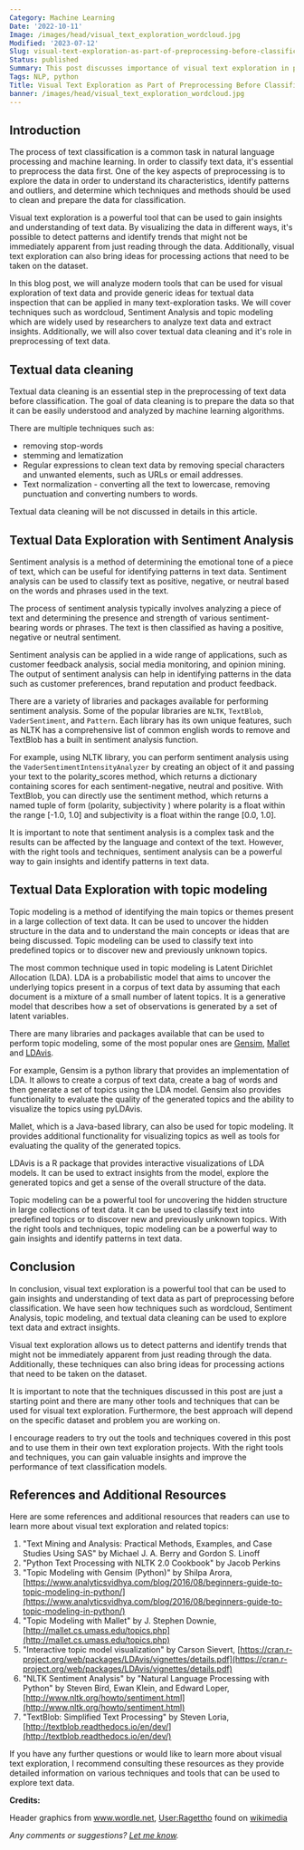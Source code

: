 ```yaml
---
Category: Machine Learning
Date: '2022-10-11'
Image: /images/head/visual_text_exploration_wordcloud.jpg
Modified: '2023-07-12'
Slug: visual-text-exploration-as-part-of-preprocessing-before-classification
Status: published
Summary: This post discusses importance of visual text exploration in preprocessing for classification, covers techniques (wordcloud, Sentiment Analysis, topic modeling, data cleaning) & how to use them with popular libraries. Encourages readers to try for own projects.
Tags: NLP, python
Title: Visual Text Exploration as Part of Preprocessing Before Classification
banner: /images/head/visual_text_exploration_wordcloud.jpg
---
```


## Introduction
The process of text classification is a common task in natural language processing and machine learning. In order to classify text data, it's essential to preprocess the data first. One of the key aspects of preprocessing is to explore the data in order to understand its characteristics, identify patterns and outliers, and determine which techniques and methods should be used to clean and prepare the data for classification.

Visual text exploration is a powerful tool that can be used to gain insights and understanding of text data. By visualizing the data in different ways, it's possible to detect patterns and identify trends that might not be immediately apparent from just reading through the data. Additionally, visual text exploration can also bring ideas for processing actions that need to be taken on the dataset.

In this blog post, we will analyze modern tools that can be used for visual exploration of text data and provide generic ideas for textual data inspection that can be applied in many text-exploration tasks. We will cover techniques such as wordcloud, Sentiment Analysis and topic modeling which are widely used by researchers to analyze text data and extract insights. Additionally, we will also cover textual data cleaning and it's role in preprocessing of text data.

## Textual data cleaning
Textual data cleaning is an essential step in the preprocessing of text data before classification. The goal of data cleaning is to prepare the data so that it can be easily understood and analyzed by machine learning algorithms.

There are multiple techniques such as:

- removing stop-words
- stemming and lematization
- Regular expressions to clean text data by removing special characters and unwanted elements, such as URLs or email addresses. 
- Text normalization - converting all the text to lowercase, removing punctuation and converting numbers to words.

Textual data cleaning will be not discussed in details in this article.

## Textual Data Exploration with Sentiment Analysis
Sentiment analysis is a method of determining the emotional tone of a piece of text, which can be useful for identifying patterns in text data. Sentiment analysis can be used to classify text as positive, negative, or neutral based on the words and phrases used in the text.

The process of sentiment analysis typically involves analyzing a piece of text and determining the presence and strength of various sentiment-bearing words or phrases. The text is then classified as having a positive, negative or neutral sentiment.

Sentiment analysis can be applied in a wide range of applications, such as customer feedback analysis, social media monitoring, and opinion mining. The output of sentiment analysis can help in identifying patterns in the data such as customer preferences, brand reputation and product feedback.

There are a variety of libraries and packages available for performing sentiment analysis. Some of the popular libraries are `NLTK`, `TextBlob`, `VaderSentiment`, and `Pattern`. Each library has its own unique features, such as NLTK has a comprehensive list of common english words to remove and TextBlob has a built in sentiment analysis function.

For example, using NLTK library, you can perform sentiment analysis using the `VaderSentimentIntensityAnalyzer` by creating an object of it and passing your text to the polarity_scores method, which returns a dictionary containing scores for each sentiment-negative, neutral and positive. With TextBlob, you can directly use the sentiment method, which returns a named tuple of form (polarity, subjectivity ) where polarity is a float within the range \[-1.0, 1.0\] and subjectivity is a float within the range \[0.0, 1.0\].

It is important to note that sentiment analysis is a complex task and the results can be affected by the language and context of the text. However, with the right tools and techniques, sentiment analysis can be a powerful way to gain insights and identify patterns in text data.

## Textual Data Exploration with topic modeling
Topic modeling is a method of identifying the main topics or themes present in a large collection of text data. It can be used to uncover the hidden structure in the data and to understand the main concepts or ideas that are being discussed. Topic modeling can be used to classify text into predefined topics or to discover new and previously unknown topics.

The most common technique used in topic modeling is Latent Dirichlet Allocation (LDA). LDA is a probabilistic model that aims to uncover the underlying topics present in a corpus of text data by assuming that each document is a mixture of a small number of latent topics. It is a generative model that describes how a set of observations is generated by a set of latent variables.

There are many libraries and packages available that can be used to perform topic modeling, some of the most popular ones are [Gensim](https://radimrehurek.com/gensim/), [Mallet](http://mallet.cs.umass.edu/index.php) and [LDAvis](https://cran.r-project.org/web/packages/LDAvis/index.html).

For example, Gensim is a python library that provides an implementation of LDA. It allows to create a corpus of text data, create a bag of words and then generate a set of topics using the LDA model. Gensim also provides functionality to evaluate the quality of the generated topics and the ability to visualize the topics using pyLDAvis.

Mallet, which is a Java-based library, can also be used for topic modeling. It provides additional functionality for visualizing topics as well as tools for evaluating the quality of the generated topics.

LDAvis is a R package that provides interactive visualizations of LDA models. It can be used to extract insights from the model, explore the generated topics and get a sense of the overall structure of the data.

Topic modeling can be a powerful tool for uncovering the hidden structure in large collections of text data. It can be used to classify text into predefined topics or to discover new and previously unknown topics. With the right tools and techniques, topic modeling can be a powerful way to gain insights and identify patterns in text data.

## Conclusion
In conclusion, visual text exploration is a powerful tool that can be used to gain insights and understanding of text data as part of preprocessing before classification. We have seen how techniques such as wordcloud, Sentiment Analysis, topic modeling, and textual data cleaning can be used to explore text data and extract insights.

Visual text exploration allows us to detect patterns and identify trends that might not be immediately apparent from just reading through the data. Additionally, these techniques can also bring ideas for processing actions that need to be taken on the dataset.

It is important to note that the techniques discussed in this post are just a starting point and there are many other tools and techniques that can be used for visual text exploration. Furthermore, the best approach will depend on the specific dataset and problem you are working on.

I encourage readers to try out the tools and techniques covered in this post and to use them in their own text exploration projects. With the right tools and techniques, you can gain valuable insights and improve the performance of text classification models.

## References and Additional Resources
Here are some references and additional resources that readers can use to learn more about visual text exploration and related topics:

1.  "Text Mining and Analysis: Practical Methods, Examples, and Case Studies Using SAS" by Michael J. A. Berry and Gordon S. Linoff
2.  "Python Text Processing with NLTK 2.0 Cookbook" by Jacob Perkins
3.  "Topic Modeling with Gensim (Python)" by Shilpa Arora, [https://www.analyticsvidhya.com/blog/2016/08/beginners-guide-to-topic-modeling-in-python/](https://www.analyticsvidhya.com/blog/2016/08/beginners-guide-to-topic-modeling-in-python/)
4.  "Topic Modeling with Mallet" by J. Stephen Downie, [http://mallet.cs.umass.edu/topics.php](http://mallet.cs.umass.edu/topics.php)
5.  "Interactive topic model visualization" by Carson Sievert, [https://cran.r-project.org/web/packages/LDAvis/vignettes/details.pdf](https://cran.r-project.org/web/packages/LDAvis/vignettes/details.pdf)
6.  "NLTK Sentiment Analysis" by "Natural Language Processing with Python" by Steven Bird, Ewan Klein, and Edward Loper, [http://www.nltk.org/howto/sentiment.html](http://www.nltk.org/howto/sentiment.html)
7.  "TextBlob: Simplified Text Processing" by Steven Loria, [http://textblob.readthedocs.io/en/dev/](http://textblob.readthedocs.io/en/dev/)

If you have any further questions or would like to learn more about visual text exploration, I recommend consulting these resources as they provide detailed information on various techniques and tools that can be used to explore text data.

**Credits:**

Header graphics from www.wordle.net, [User:Ragettho](https://commons.wikimedia.org/wiki/User:Ragettho "User:Ragettho") found on [wikimedia](https://commons.wikimedia.org/wiki/File:Wikinews_word_cloud.jpg)

*Any comments or suggestions? [Let me know](mailto:ksafjan@gmail.com?subject=Blog+post).*